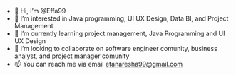 - 👋 Hi, I’m @Effa99
- 👀 I’m interested in Java programming, UI UX Design, Data BI, and Project Management
- 🌱 I’m currently learning project management, Java Programming and UI UX Design
- 💞️ I’m looking to collaborate on software engineer comunity, business analyst, and project manager comunity
- 📫 You can reach me via email efanaresha99@gmail.com

<!---
Effa99/Effa99 is a ✨ special ✨ repository because its `README.md` (this file) appears on your GitHub profile.
You can click the Preview link to take a look at your changes.
--->
